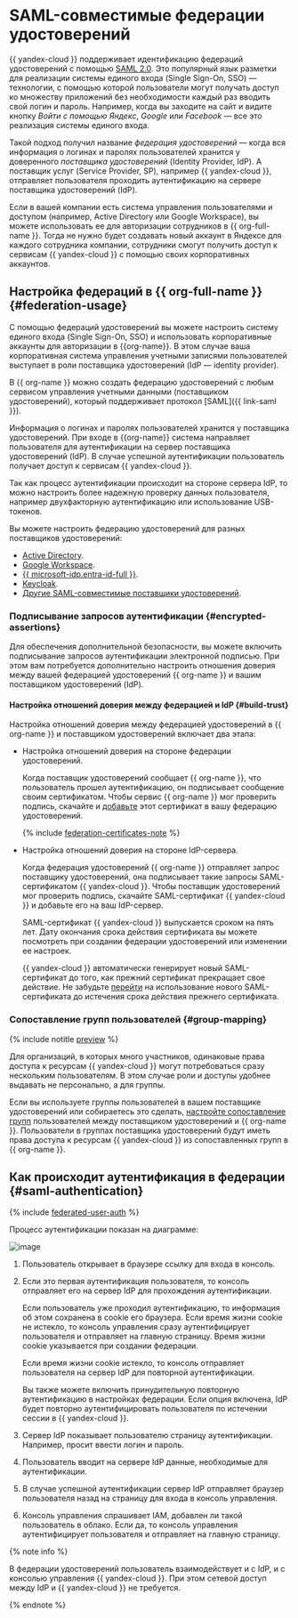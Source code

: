 # SAML-совместимые федерации удостоверений

{{ yandex-cloud }} поддерживает идентификацию федераций удостоверений с помощью [SAML 2.0](https://wiki.oasis-open.org/security). Это популярный язык разметки для реализации системы единого входа (Single Sign-On, SSO) — технологии, с помощью которой пользователи могут получать доступ ко множеству приложений без необходимости каждый раз вводить свой логин и пароль. Например, когда вы заходите на сайт и видите кнопку _Войти с помощью Яндекс_, _Google_ или _Facebook_ — все это реализация системы единого входа.

Такой подход получил название _федерация удостоверений_ — когда вся информация о логинах и паролях пользователей хранится у доверенного _поставщика удостоверений_ (Identity Provider, IdP). А поставщик услуг (Service Provider, SP), например {{ yandex-cloud }}, отправляет пользователя проходить аутентификацию на сервере поставщика удостоверений (IdP).

Если в вашей компании есть система управления пользователями и доступом (например, Active Directory или Google Workspace), вы можете использовать ее для авторизации сотрудников в {{ org-full-name }}. Тогда не нужно будет создавать новый аккаунт в Яндексе для каждого сотрудника компании, сотрудники смогут получить доступ к сервисам {{ yandex-cloud }} с помощью своих корпоративных аккаунтов.

## Настройка федераций в {{ org-full-name }} {#federation-usage}

С помощью федераций удостоверений вы можете настроить систему единого входа (Single Sign-On, SSO) и использовать корпоративные аккаунты для авторизации в {{org-name}}. В этом случае ваша корпоративная система управления учетными записями пользователей выступает в роли поставщика удостоверений (IdP — identity provider).

В {{ org-name }} можно создать федерацию удостоверений с любым сервисом управления учетными данными (поставщиком удостоверений), который поддерживает протокол [SAML]({{ link-saml }}).

Информация о логинах и паролях пользователей хранится у поставщика удостоверений. При входе в {{org-name}} система направляет пользователя для аутентификации на сервер поставщика удостоверений (IdP). В случае успешной аутентификации пользователь получает доступ к сервисам {{ yandex-cloud }}.

Так как процесс аутентификации происходит на стороне сервера IdP, то можно настроить более надежную проверку данных пользователя, например двухфакторную аутентификацию или использование USB-токенов.

Вы можете настроить федерацию удостоверений для разных поставщиков удостоверений:

* [Active Directory](../tutorials/federations/integration-adfs.md).
* [Google Workspace](../tutorials/federations/integration-gworkspace.md).
* [{{ microsoft-idp.entra-id-full }}](../tutorials/federations/integration-azure.md).
* [Keycloak](../tutorials/federations/integration-keycloak.md).
* [Другие SAML-совместимые поставщики удостоверений](../operations/setup-federation.md).

### Подписывание запросов аутентификации {#encrypted-assertions}

Для обеспечения дополнительной безопасности, вы можете включить подписывание запросов аутентификации электронной подписью. При этом вам потребуется дополнительно настроить отношения доверия между вашей федерацией удостоверений {{ org-name }} и вашим поставщиком удостоверений (IdP).

#### Настройка отношений доверия между федерацией и IdP {#build-trust}

Настройка отношений доверия между федерацией удостоверений в {{ org-name }} и поставщиком удостоверений включает два этапа:

* Настройка отношений доверия на стороне федерации удостоверений.

    Когда поставщик удостоверений сообщает {{ org-name }}, что пользователь прошел аутентификацию, он подписывает сообщение своим сертификатом. Чтобы сервис {{ org-name }} мог проверить подпись, скачайте и [добавьте](../operations/setup-federation.md#add-certificate-fed) этот сертификат в вашу федерацию удостоверений.

    {% include [federation-certificates-note](../../_includes/organization/federation-certificates-note.md) %}

* Настройка отношений доверия на стороне IdP-сервера.

    Когда федерация удостоверений {{ org-name }} отправляет запрос поставщику удостоверений, она подписывает такие запросы SAML-сертификатом {{ yandex-cloud }}. Чтобы поставщик удостоверений мог проверить подпись, скачайте SAML-сертификат {{ yandex-cloud }} и добавьте его на ваш IdP-сервер.

    SAML-сертификат {{ yandex-cloud }} выпускается сроком на пять лет. Дату окончания срока действия сертификата вы можете посмотреть при создании федерации удостоверений или изменении ее настроек.
    
    {{ yandex-cloud }} автоматически генерирует новый SAML-сертификат до того, как прежний сертификат прекращает свое действие. Не забудьте [перейти](../operations/renew-yc-certificate.md) на использование нового SAML-сертификата до истечения срока действия прежнего сертификата.

### Сопоставление групп пользователей {#group-mapping}

{% include notitle [preview](../../_includes/note-preview-by-request.md) %}

Для организаций, в которых много участников, одинаковые права доступа к ресурсам {{ yandex-cloud }} могут потребоваться сразу нескольким пользователям. В этом случае роли и доступы удобнее выдавать не персонально, а для группы.

Если вы используете группы пользователей в вашем поставщике удостоверений или собираетесь это сделать, [настройте сопоставление групп](../operations/federation-group-mapping.md) пользователей между поставщиком удостоверений и {{ org-name }}. Пользователи в группах поставщика удостоверений будут иметь права доступа к ресурсам {{ yandex-cloud }} из сопоставленных групп в {{ org-name }}.

## Как происходит аутентификация в федерации {#saml-authentication}

{% include [federated-user-auth](../../_includes/iam/federated-user-auth.md) %}

Процесс аутентификации показан на диаграмме:

![image](../../_assets/iam/federations/saml-authentication.svg)

1. Пользователь открывает в браузере ссылку для входа в консоль.

1. Если это первая аутентификация пользователя, то консоль отправляет его на сервер IdP для прохождения аутентификации.

    Если пользователь уже проходил аутентификацию, то информация об этом сохранена в cookie его браузера. Если время жизни cookie не истекло, то консоль управления сразу аутентифицирует пользователя и отправляет на главную страницу. Время жизни cookie указывается при создании федерации.

    Если время жизни cookie истекло, то консоль отправляет пользователя на сервер IdP для повторной аутентификации.

    Вы также можете включить принудительную повторную аутентификацию в настройках федерации. Если опция включена, IdP будет повторно аутентифицировать пользователя по истечении сессии в {{ yandex-cloud }}.

1. Сервер IdP показывает пользователю страницу аутентификации. Например, просит ввести логин и пароль.

1. Пользователь вводит на сервере IdP данные, необходимые для аутентификации.

1. В случае успешной аутентификации сервер IdP отправляет браузер пользователя назад на страницу для входа в консоль управления.

1. Консоль управления спрашивает IAM, добавлен ли такой пользователь в облако. Если да, то консоль управления аутентифицирует пользователя и отправляет на главную страницу.

{% note info %}

В федерации удостоверений пользователь взаимодействует и с IdP, и с консолью управления {{ yandex-cloud }}. При этом сетевой доступ между IdP и {{ yandex-cloud }} не требуется.

{% endnote %}

